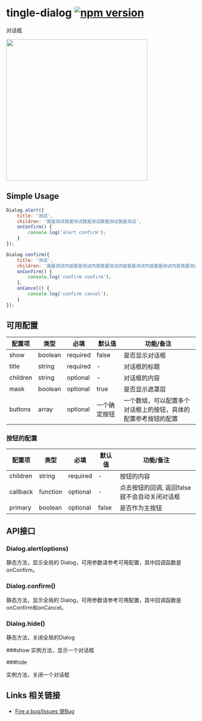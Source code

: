 # tingle-dialog [![npm version](https://badge.fury.io/js/tingle-dialog.svg)](http://badge.fury.io/js/tingle-dialog)

对话框

<img src="https://img.alicdn.com/tps/TB10ef5JpXXXXXZXFXXXXXXXXXX-750-1254.png" width="375"/>

## Simple Usage
```javascript
Dialog.alert({
	title: '测试',
	children: '我是测试我是测试我是测试我是测试我是测试',
	onConfirm() {
    	console.log('alert confirm');
	}
});

Dialog.confirm({
	title: '测试',
	children: '我是测试内容我是测试内容我是测试内容我是测试内容我是测试内容我是测试内容我是',
	onConfirm() {
	    console.log('confirm confirm');
	},
	onCancel() {
	    console.log('confirm cancel');
	}
});
```

## 可用配置

| 配置项 | 类型 | 必填 | 默认值 | 功能/备注 |
|---|---|----|---|----|
|show| boolean | required|false|是否显示对话框|
|title| string | required|-|对话框的标题|
|children| string |optional|-|对话框的内容|
|mask| boolean | optional |true|是否显示遮罩层|
|buttons| array | optional |一个确定按钮|一个数组，可以配置多个对话框上的按钮，具体的配置参考按钮的配置|

### 按钮的配置
| 配置项 | 类型 | 必填 | 默认值 | 功能/备注 |
|---|---|----|---|----|
|children| string | required |-|按钮的内容|
|callback| function |optional |-|点击按钮的回调, 返回false就不会自动关闭对话框|
|primary| boolean | optional |false|是否作为主按钮|

## API接口

### Dialog.alert(options)

静态方法，显示全局的 Dialog，可用参数请参考可用配置，其中回调函数是onConfirm。

### Dialog.confirm()

静态方法，显示全局的 Dialog，可用参数请参考可用配置，其中回调函数是onConfirm和onCancel。

### Dialog.hide()

静态方法，关闭全局的Dialog

###show
实例方法，显示一个对话框

###hide

实例方法，关闭一个对话框

## Links 相关链接

- [Fire a bug/Issues 提Bug](http://github.com/tinglejs/tingle-dialog/issues)
